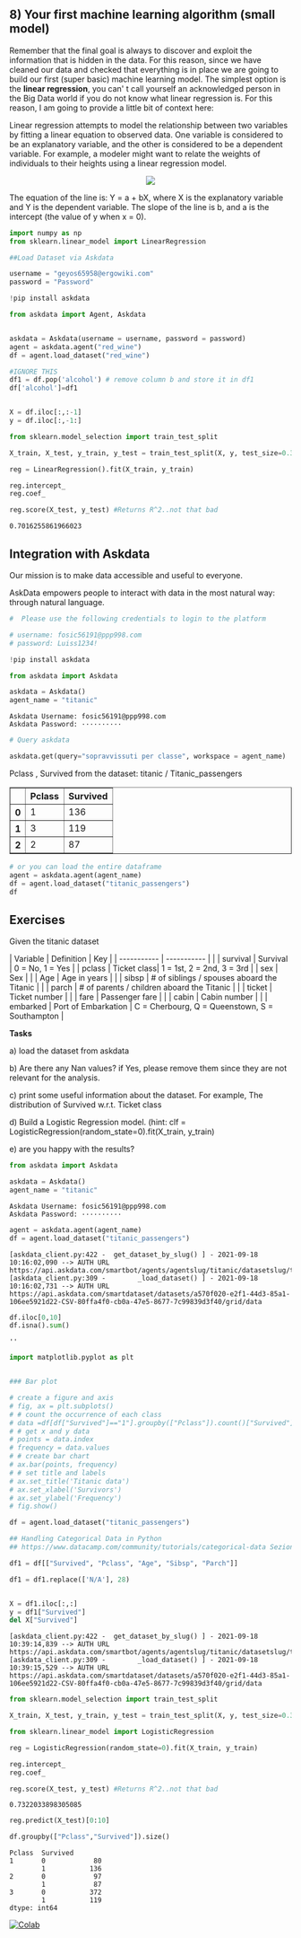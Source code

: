 
## 8) Your first machine learning algorithm (small model)

Remember that the final goal is always to discover and exploit the information that is hidden in the data. For this reason, since we have cleaned our data and checked that everything is in place we are going to build our first (super basic) machine learning model. The simplest option is the **linear regression**, you can' t call yourself an acknowledged person in the Big Data world if you do not know what linear regression is. For this reason, I am going to provide a little bit of context here:

Linear regression attempts to model the relationship between two variables by fitting a linear equation to observed data. One variable is considered to be an explanatory variable, and the other is considered to be a dependent variable. For example, a modeler might want to relate the weights of individuals to their heights using a linear regression model.


<p align="center">
  <img src="https://miro.medium.com/max/1400/1*dG6m4wnx3ARPtZPd8qf1tQ.gif"/>
</p>

The equation of the line is:
Y = a + bX, where X is the explanatory variable and Y is the dependent variable. The slope of the line is b, and a is the intercept (the value of y when x = 0).


```python
import numpy as np
from sklearn.linear_model import LinearRegression
```


```python
##Load Dataset via Askdata

username = "geyos65958@ergowiki.com"
password = "Password"

!pip install askdata

from askdata import Agent, Askdata


askdata = Askdata(username = username, password = password)
agent = askdata.agent("red_wine")
df = agent.load_dataset("red_wine")

#IGNORE THIS
df1 = df.pop('alcohol') # remove column b and store it in df1
df['alcohol']=df1 


X = df.iloc[:,:-1]
y = df.iloc[:,-1:]

```


```python
from sklearn.model_selection import train_test_split

X_train, X_test, y_train, y_test = train_test_split(X, y, test_size=0.33, random_state=42)
```


```python
reg = LinearRegression().fit(X_train, y_train)

reg.intercept_
reg.coef_

reg.score(X_test, y_test) #Returns R^2..not that bad
```




    0.7016255861966023



## Integration with Askdata

Our mission is to make data accessible and useful to everyone.

AskData empowers people to interact with data in the most natural way: through natural language.


```python
#  Please use the following credentials to login to the platform

# username: fosic56191@ppp998.com
# password: Luiss1234!
```


```python
!pip install askdata
```


```python
from askdata import Askdata

askdata = Askdata()
agent_name = "titanic"
```

    Askdata Username: fosic56191@ppp998.com
    Askdata Password: ··········



```python
# Query askdata

askdata.get(query="sopravvissuti per classe", workspace = agent_name)
```


<p>Pclass , Survived from the dataset: titanic / Titanic_passengers</p>





<div>
<style scoped>
    .dataframe tbody tr th:only-of-type {
        vertical-align: middle;
    }

    .dataframe tbody tr th {
        vertical-align: top;
    }

    .dataframe thead th {
        text-align: right;
    }
</style>
<table border="1" class="dataframe">
  <thead>
    <tr style="text-align: right;">
      <th></th>
      <th>Pclass</th>
      <th>Survived</th>
    </tr>
  </thead>
  <tbody>
    <tr>
      <th>0</th>
      <td>1</td>
      <td>136</td>
    </tr>
    <tr>
      <th>1</th>
      <td>3</td>
      <td>119</td>
    </tr>
    <tr>
      <th>2</th>
      <td>2</td>
      <td>87</td>
    </tr>
  </tbody>
</table>
</div>




```python
# or you can load the entire dataframe
agent = askdata.agent(agent_name)
df = agent.load_dataset("titanic_passengers")
df
```

## Exercises

Given the titanic dataset

| Variable      | Definition | Key |
| ----------- | ----------- |      |
| survival      | Survival   | 0 = No, 1 = Yes  |
| pclass   | Ticket class| 1 = 1st, 2 = 2nd, 3 = 3rd |
| sex   | Sex        |  |
| Age  | Age in years     |  |
| sibsp   | # of siblings / spouses aboard the Titanic       |  |
| parch   | # of parents / children aboard the Titanic |  |
| ticket   | Ticket number	   |  |
| fare   | Passenger fare	       |  |
| cabin   | 	Cabin number        |  |
| embarked   | Port of Embarkation	        | C = Cherbourg, Q = Queenstown, S = Southampton |


**Tasks**

a) load the dataset from askdata

b) Are there any Nan values? if Yes, please remove them since they are not relevant for the analysis.

c) print some useful information about the dataset. For example, The distribution of Survived w.r.t. Ticket class

d) Build a Logistic Regression model. 
(hint: clf = LogisticRegression(random_state=0).fit(X_train, y_train)

e) are you happy with the results? 




```python
from askdata import Askdata

askdata = Askdata()
agent_name = "titanic"
```

    Askdata Username: fosic56191@ppp998.com
    Askdata Password: ··········



```python
agent = askdata.agent(agent_name)
df = agent.load_dataset("titanic_passengers")
```

    [askdata_client.py:422 -  get_dataset_by_slug() ] - 2021-09-18 10:16:02,090 --> AUTH URL https://api.askdata.com/smartbot/agents/agentslug/titanic/datasetslug/titanic_passengers
    [askdata_client.py:309 -        _load_dataset() ] - 2021-09-18 10:16:02,731 --> AUTH URL https://api.askdata.com/smartdataset/datasets/a570f020-e2f1-44d3-85a1-106ee5921d22-CSV-80ffa4f0-cb0a-47e5-8677-7c99839d3f40/grid/data



```python
df.iloc[0,10]
df.isna().sum()
```




    ''




```python
import matplotlib.pyplot as plt


### Bar plot

# create a figure and axis 
# fig, ax = plt.subplots() 
# # count the occurrence of each class 
# data =df[df["Survived"]=="1"].groupby(["Pclass"]).count()["Survived"]
# # get x and y data 
# points = data.index 
# frequency = data.values 
# # create bar chart 
# ax.bar(points, frequency) 
# # set title and labels 
# ax.set_title('Titanic data') 
# ax.set_xlabel('Survivors') 
# ax.set_ylabel('Frequency')
# fig.show()
```




```python
df = agent.load_dataset("titanic_passengers")

## Handling Categorical Data in Python
## https://www.datacamp.com/community/tutorials/categorical-data Sezione Encoding Categorical Data

df1 = df[["Survived", "Pclass", "Age", "Sibsp", "Parch"]]

df1 = df1.replace(['N/A'], 28)


X = df1.iloc[:,:]
y = df1["Survived"]
del X["Survived"]

```

    [askdata_client.py:422 -  get_dataset_by_slug() ] - 2021-09-18 10:39:14,839 --> AUTH URL https://api.askdata.com/smartbot/agents/agentslug/titanic/datasetslug/titanic_passengers
    [askdata_client.py:309 -        _load_dataset() ] - 2021-09-18 10:39:15,529 --> AUTH URL https://api.askdata.com/smartdataset/datasets/a570f020-e2f1-44d3-85a1-106ee5921d22-CSV-80ffa4f0-cb0a-47e5-8677-7c99839d3f40/grid/data



```python
from sklearn.model_selection import train_test_split

X_train, X_test, y_train, y_test = train_test_split(X, y, test_size=0.33, random_state=42)
```


```python
from sklearn.linear_model import LogisticRegression

reg = LogisticRegression(random_state=0).fit(X_train, y_train)

reg.intercept_
reg.coef_

reg.score(X_test, y_test) #Returns R^2..not that bad
```




    0.7322033898305085




```python
reg.predict(X_test)[0:10]
```


```python
df.groupby(["Pclass","Survived"]).size()
```




    Pclass  Survived
    1       0            80
            1           136
    2       0            97
            1            87
    3       0           372
            1           119
    dtype: int64



[![Colab](https://colab.research.google.com/assets/colab-badge.svg)](https://colab.research.google.com/drive/17TA0MoPhE75e9hczSTO7Kp1IGZ_kjkbe?usp=sharing)